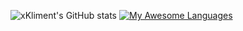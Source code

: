 ![xKliment's GitHub stats](https://github-readme-stats.vercel.app/api?username=xKliment&show_icons=true&hide_border=true&line_height=15&theme=gruvbox) [![My Awesome Languages](https://github-readme-stats.vercel.app/api/top-langs/?username=xKliment&include_all_commits=true&count_private=true&show_icons=true&hide_border=true&layout=compact&hide=lua&langs_count=8&theme=gruvbox)](https://git.io/awesome-stats-card)
